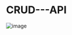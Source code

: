 # CRUD---API

![image](https://github.com/ssuzane/CRUD---API/assets/123740479/98eb77c3-a7da-48d6-9058-0a17f941fde1)
